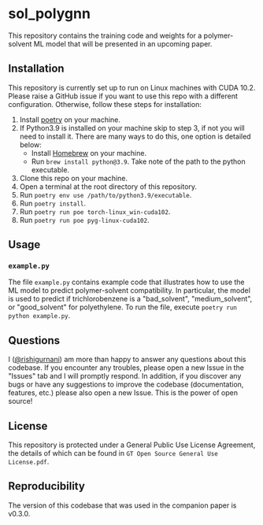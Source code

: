 # sol_polygnn

This repository contains the training code and weights for a polymer-solvent ML model that will be presented in an upcoming paper.

## Installation
This repository is currently set up to run on Linux machines with CUDA 10.2. Please raise a GitHub issue if you want to use this repo with a different configuration. Otherwise, follow these steps for installation:

1. Install [poetry](https://python-poetry.org/) on your machine.
2. If Python3.9 is installed on your machine skip to step 3, if not you will need to install it. There are many ways to do this, one option is detailed below:
    * Install [Homebrew](https://brew.sh/) on your machine.
    * Run `brew install python@3.9`. Take note of the path to the python executable.
3. Clone this repo on your machine.
4. Open a terminal at the root directory of this repository.
5. Run `poetry env use /path/to/python3.9/executable`.
7. Run `poetry install`.
8. Run `poetry run poe torch-linux_win-cuda102`.
9. Run `poetry run poe pyg-linux-cuda102`.

## Usage
### `example.py`
The file `example.py` contains example code that illustrates how to use the ML model to predict polymer-solvent compatibility. In particular, the model is used to predict if trichlorobenzene is a "bad_solvent", "medium_solvent", or "good_solvent" for polyethylene. To run the file, execute `poetry run python example.py`.

## Questions
I ([@rishigurnani](https://github.com/rishigurnani)) am more than happy to answer any questions about this codebase. If you encounter any troubles, please open a new Issue in the "Issues" tab and I will promptly respond. In addition, if you discover any bugs or have any suggestions to improve the codebase (documentation, features, etc.) please also open a new Issue. This is the power of open source!

## License
This repository is protected under a General Public Use License Agreement, the details of which can be found in `GT Open Source General Use License.pdf`.

## Reproducibility
The version of this codebase that was used in the companion paper is v0.3.0.
